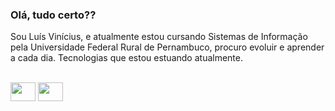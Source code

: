 ### Olá, tudo certo??

Sou Luís Vinícius, e atualmente estou cursando Sistemas de Informação pela Universidade Federal Rural de Pernambuco, procuro evoluir e aprender a cada dia.
Tecnologias que estou estuando atualmente.

<div style="display: inline-block"><br>
<img height=30 width=40 src="https://cdn.jsdelivr.net/gh/devicons/devicon/icons/html5/html5-original.svg" />
<img height=30 width=40 src="https://cdn.jsdelivr.net/gh/devicons/devicon/icons/css3/css3-original.svg" />
</div>

          



          
